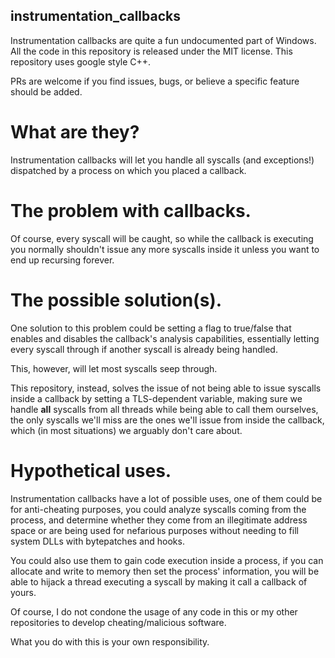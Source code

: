 ## instrumentation_callbacks
Instrumentation callbacks are quite a fun undocumented part of Windows.
All the code in this repository is released under the MIT license.
This repository uses google style C++.

PRs are welcome if you find issues, bugs, or believe a specific feature should be added.

# What are they?
Instrumentation callbacks will let you handle all syscalls (and exceptions!) dispatched by a process on which you placed a callback. 

# The problem with callbacks.
Of course, every syscall will be caught, so while the callback is executing you normally shouldn't issue any more syscalls inside it unless you want to end up recursing forever.

# The possible solution(s).
One solution to this problem could be setting a flag to true/false that enables and disables the callback's analysis capabilities, essentially letting every syscall through if another syscall is already being handled.

This, however, will let most syscalls seep through.

This repository, instead, solves the issue of not being able to issue syscalls inside a callback by setting a TLS-dependent variable, making sure we handle **all** syscalls from all threads while being able to call them ourselves, the only syscalls we'll miss are the ones we'll issue from inside the callback, which (in most situations) we arguably don't care about.

# Hypothetical uses.
Instrumentation callbacks have a lot of possible uses, one of them could be for anti-cheating purposes, you could analyze syscalls coming from the process, and determine whether they come from an illegitimate address space or are being used for nefarious purposes without needing to fill system DLLs with bytepatches and hooks.

You could also use them to gain code execution inside a process, if you can allocate and write to memory then set the process' information, you will be able to hijack a thread executing a syscall by making it call a callback of yours.

Of course, I do not condone the usage of any code in this or my other repositories to develop cheating/malicious software.

What you do with this is your own responsibility.